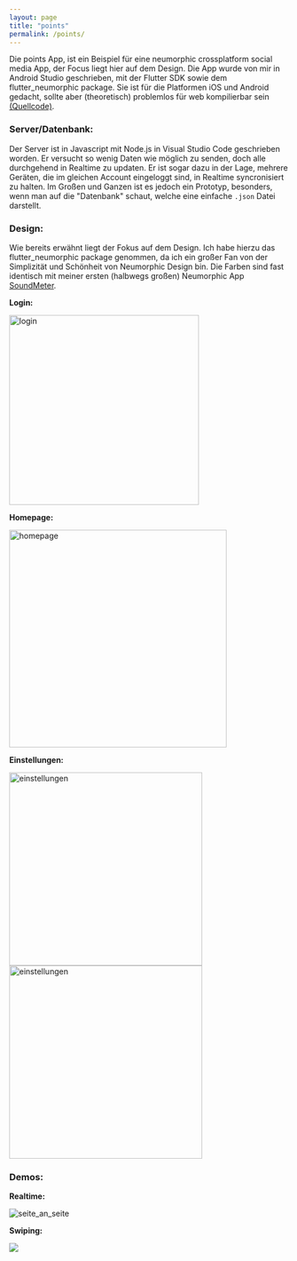 ```yaml
---
layout: page
title: "points"
permalink: /points/
---
```


Die points App, ist ein Beispiel für eine neumorphic crossplatform social media App, der Focus liegt hier auf dem Design. Die App wurde von mir in Android Studio geschrieben, mit der Flutter SDK sowie dem flutter_neumorphic package. Sie ist für die Platformen iOS und Android gedacht, sollte aber (theoretisch) problemlos für web kompilierbar sein [(Quellcode)](https://github.com/bit-burger/points/). 

### Server/Datenbank: 

Der Server ist in Javascript mit Node.js in Visual Studio Code geschrieben worden. Er versucht so wenig Daten wie möglich zu senden, doch alle durchgehend in Realtime zu updaten. Er ist sogar dazu in der Lage, mehrere Geräten, die im gleichen Account eingeloggt sind, in Realtime syncronisiert zu halten. Im Großen und Ganzen ist es jedoch ein Prototyp, besonders, wenn man auf die "Datenbank" schaut, welche eine einfache `.json` Datei darstellt. 

### Design:

Wie bereits erwähnt liegt der Fokus auf dem Design. Ich habe hierzu das flutter_neumorphic package genommen, da ich ein großer Fan von der Simplizität und Schönheit von Neumorphic Design bin. Die Farben sind fast identisch mit meiner ersten (halbwegs großen) Neumorphic App [SoundMeter](https://tonyborchert.xyz/soundmeter/). 

**Login:**

<img width="342" alt="login" src="/assets/points/png/login.png">

**Homepage:**

<img width="392" alt="homepage" src="/assets/points/png/homepage.png">

**Einstellungen:**

<img width="348" alt="einstellungen" src="/assets/points/png/einstellungen.png">


<img width="348" alt="einstellungen" src="/assets/points/png/profil.png">

### Demos:

**Realtime:**

![seite_an_seite](/assets/points/gif/seite_an_seite.gif)

**Swiping:**

![](/assets/points/gif/demo.gif)
